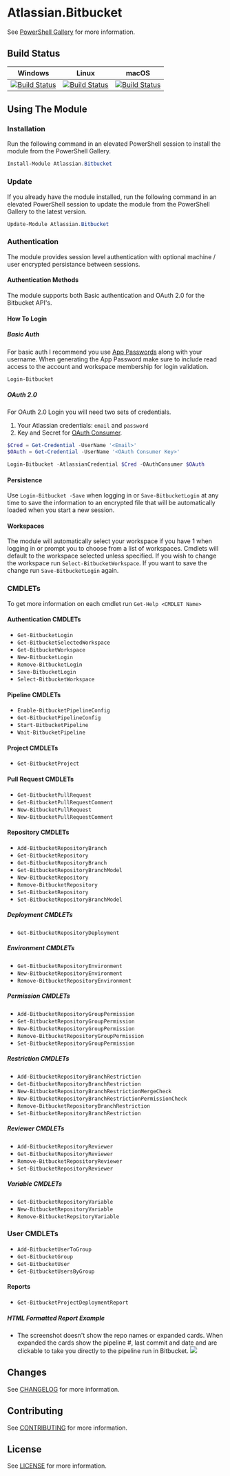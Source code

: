 # Atlassian.Bitbucket

See [PowerShell Gallery](https://www.powershellgallery.com/packages/Atlassian.Bitbucket) for more information.

## Build Status

| Windows                                                                                                                                                                                                                                                                                              | Linux                                                                                                                                                                                                                                                                                                       | macOS                                                                                                                                                                                                                                                                                                      |
| ---------------------------------------------------------------------------------------------------------------------------------------------------------------------------------------------------------------------------------------------------------------------------------------------------- | ----------------------------------------------------------------------------------------------------------------------------------------------------------------------------------------------------------------------------------------------------------------------------------------------------------- | ---------------------------------------------------------------------------------------------------------------------------------------------------------------------------------------------------------------------------------------------------------------------------------------------------------- |
| [![Build Status](https://beyondcomputing.visualstudio.com/PowerShell%20Modules/_apis/build/status/beyondcomputing-org.Atlassian.Bitbucket?branchName=master&jobName=Build_PS_Windows)](https://beyondcomputing.visualstudio.com/PowerShell%20Modules/_build/latest?definitionId=6&branchName=master) | [![Build Status](https://beyondcomputing.visualstudio.com/PowerShell%20Modules/_apis/build/status/beyondcomputing-org.Atlassian.Bitbucket?branchName=master&jobName=Build_PSCore_Ubuntu)](https://beyondcomputing.visualstudio.com/PowerShell%20Modules/_build/latest?definitionId=6&branchName=master) | [![Build Status](https://beyondcomputing.visualstudio.com/PowerShell%20Modules/_apis/build/status/beyondcomputing-org.Atlassian.Bitbucket?branchName=master&jobName=Build_PSCore_Mac)](https://beyondcomputing.visualstudio.com/PowerShell%20Modules/_build/latest?definitionId=6&branchName=master) |

## Using The Module

### Installation

Run the following command in an elevated PowerShell session to install the module from the PowerShell Gallery.

```powershell
Install-Module Atlassian.Bitbucket
```

### Update

If you already have the module installed, run the following command in an elevated PowerShell session to update the module from the PowerShell Gallery to the latest version.

```powershell
Update-Module Atlassian.Bitbucket
```

### Authentication

The module provides session level authentication with optional machine / user encrypted persistance between sessions.

#### Authentication Methods

The module supports both Basic authentication and OAuth 2.0 for the Bitbucket API's.

#### How To Login

##### Basic Auth

For basic auth I recommend you use [App Passwords](https://bitbucket.org/account/settings/app-passwords/) along with your username.  When generating the App Password make sure to include read access to the account and workspace membership for login validation.

```powershell
Login-Bitbucket
```

##### OAuth 2.0

For OAuth 2.0 Login you will need two sets of credentials.

1. Your Atlassian credentials: `email` and `password`
2. Key and Secret for [OAuth Consumer](https://confluence.atlassian.com/bitbucket/oauth-on-bitbucket-cloud-238027431.html#OAuthonBitbucketCloud-Createaconsumer).

```powershell
$Cred = Get-Credential -UserName '<Email>'
$OAuth = Get-Credential -UserName '<OAuth Consumer Key>'

Login-Bitbucket -AtlassianCredential $Cred -OAuthConsumer $OAuth
```

#### Persistence

Use `Login-Bitbucket -Save` when logging in or `Save-BitbucketLogin` at any time to save the information to an encrypted file that will be automatically loaded when you start a new session.

#### Workspaces

The module will automatically select your workspace if you have 1 when logging in or prompt you to choose from a list of workspaces. Cmdlets will default to the workspace selected unless specified. If you wish to change the workspace run `Select-BitbucketWorkspace`. If you want to save the change run `Save-BitbucketLogin` again.

### CMDLETs

To get more information on each cmdlet run `Get-Help <CMDLET Name>`

#### Authentication CMDLETs

- `Get-BitbucketLogin`
- `Get-BitbucketSelectedWorkspace`
- `Get-BitbucketWorkspace`
- `New-BitbucketLogin`
- `Remove-BitbucketLogin`
- `Save-BitbucketLogin`
- `Select-BitbucketWorkspace`

#### Pipeline CMDLETs

- `Enable-BitbucketPipelineConfig`
- `Get-BitbucketPipelineConfig`
- `Start-BitbucketPipeline`
- `Wait-BitbucketPipeline`

#### Project CMDLETs

- `Get-BitbucketProject`

#### Pull Request CMDLETs

- `Get-BitbucketPullRequest`
- `Get-BitbucketPullRequestComment`
- `New-BitbucketPullRequest`
- `New-BitbucketPullRequestComment`

#### Repository CMDLETs

- `Add-BitbucketRepositoryBranch`
- `Get-BitbucketRepository`
- `Get-BitbucketRepositoryBranch`
- `Get-BitbucketRepositoryBranchModel`
- `New-BitbucketRepository`
- `Remove-BitbucketRepository`
- `Set-BitbucketRepository`
- `Set-BitbucketRepositoryBranchModel`

##### Deployment CMDLETs

- `Get-BitbucketRepositoryDeployment`

##### Environment CMDLETs

- `Get-BitbucketRepositoryEnvironment`
- `New-BitbucketRepositoryEnvironment`
- `Remove-BitbucketRepositoryEnvironment`

##### Permission CMDLETs

- `Add-BitbucketRepositoryGroupPermission`
- `Get-BitbucketRepositoryGroupPermission`
- `New-BitbucketRepositoryGroupPermission`
- `Remove-BitbucketRepositoryGroupPermission`
- `Set-BitbucketRepositoryGroupPermission`

##### Restriction CMDLETs

- `Add-BitbucketRepositoryBranchRestriction`
- `Get-BitbucketRepositoryBranchRestriction`
- `New-BitbucketRepositoryBranchRestrictionMergeCheck`
- `New-BitbucketRepositoryBranchRestrictionPermissionCheck`
- `Remove-BitbucketRepositoryBranchRestriction`
- `Set-BitbucketRepositoryBranchRestriction`

##### Reviewer CMDLETs

- `Add-BitbucketRepositoryReviewer`
- `Get-BitbucketRepositoryReviewer`
- `Remove-BitbucketRepositoryReviewer`
- `Set-BitbucketRepositoryReviewer`

##### Variable CMDLETs

- `Get-BitbucketRepositoryVariable`
- `New-BitbucketRepositoryVariable`
- `Remove-BitbucketRepsitoryVariable`

### User CMDLETs

- `Add-BitbucketUserToGroup`
- `Get-BitbucketGroup`
- `Get-BitbucketUser`
- `Get-BitbucketUsersByGroup`

#### Reports

- `Get-BitbucketProjectDeploymentReport`

##### HTML Formatted Report Example
* The screenshot doesn't show the repo names or expanded cards.  When expanded the cards show the pipeline #, last commit and date and are clickable to take you directly to the pipeline run in Bitbucket.
![](Images/HTMLDashboard.PNG)

## Changes

See [CHANGELOG](CHANGELOG.md) for more information.

## Contributing

See [CONTRIBUTING](CONTRIBUTING.md) for more information.

## License

See [LICENSE](LICENSE.md) for more information.

